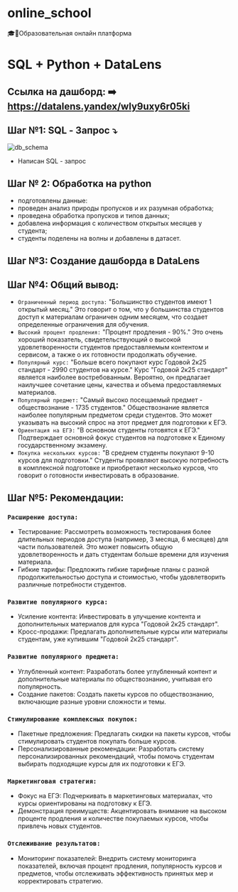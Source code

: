 # online_school
:mortar_board::school:Образовательная онлайн платформа
# SQL + Python + DataLens
## Ссылка на дашборд: :arrow_right: <https://datalens.yandex/wly9uxy6r05ki>
## Шаг №1: SQL - Запрос :arrow_heading_down:
![db_schema](https://github.com/user-attachments/assets/842e2773-8d20-4f03-a033-3821d1ba93a4)
- Написан SQL - запрос
## Шаг № 2: Обработка на python
- подготовлены данные:
- проведен анализ природы пропусков и их разумная обработка;
- проведена обработка пропусков и типов данных;
- добавлена информация с количеством открытых месяцев у студента;
- студенты поделены на волны и добавлены в датасет.
## Шаг №3: Создание дашборда в DataLens
## Шаг №4: Общий вывод:
- `Ограниченный период доступа:` "Большинство студентов имеют 1 открытый месяц." Это говорит о том, что у большинства студентов доступ к материалам ограничен одним месяцем, что создает определенные ограничения для обучения.
- `Высокий процент продления:` "Процент продления - 90%." Это очень хороший показатель, свидетельствующий о высокой удовлетворенности студентов предоставляемым контентом и сервисом, а также о их готовности продолжать обучение.
- `Популярный курс:` "Больше всего покупают курс Годовой 2к25 стандарт - 2990 студентов на курсе." Курс "Годовой 2к25 стандарт" является наиболее востребованным. Вероятно, он предлагает наилучшее сочетание цены, качества и объема предоставляемых материалов.
- `Популярный предмет:` "Самый высоко посещаемый предмет - обществознание - 1735 студентов." Обществознание является наиболее популярным предметом среди студентов. Это может указывать на высокий спрос на этот предмет для подготовки к ЕГЭ.
- `Ориентация на ЕГЭ:` "В основном студенты готовятся к ЕГЭ." Подтверждает основной фокус студентов на подготовке к Единому государственному экзамену.
- `Покупка нескольких курсов:` "В среднем студенты покупают 9-10 курсов для подготовки." Студенты проявляют высокую потребность в комплексной подготовке и приобретают несколько курсов, что говорит о готовности инвестировать в образование.
## Шаг №5: Рекомендации:
### `Расширение доступа:` 
- Тестирование: Рассмотреть возможность тестирования более длительных периодов доступа (например, 3 месяца, 6 месяцев) для части пользователей. Это может повысить общую удовлетворенность и дать студентам больше времени для изучения материала.
- Гибкие тарифы: Предложить гибкие тарифные планы с разной продолжительностью доступа и стоимостью, чтобы удовлетворить различные потребности студентов.
### `Развитие популярного курса:`
- Усиление контента: Инвестировать в улучшение контента и дополнительных материалов для курса "Годовой 2к25 стандарт".
- Кросс-продажи: Предлагать дополнительные курсы или материалы студентам, уже купившим "Годовой 2к25 стандарт".
### `Развитие популярного предмета:`
- Углубленный контент: Разработать более углубленный контент и дополнительные материалы по обществознанию, учитывая его популярность.
- Создание пакетов: Создать пакеты курсов по обществознанию, включающие разные уровни сложности и темы.
### `Стимулирование комплексных покупок:`
- Пакетные предложения: Предлагать скидки на пакеты курсов, чтобы стимулировать студентов покупать больше курсов.
- Персонализированные рекомендации: Разработать систему персонализированных рекомендаций, чтобы помочь студентам выбирать подходящие курсы для их подготовки к ЕГЭ.
### `Маркетинговая стратегия:`
- Фокус на ЕГЭ: Подчеркивать в маркетинговых материалах, что курсы ориентированы на подготовку к ЕГЭ.
- Демонстрация преимуществ: Акцентировать внимание на высоком проценте продления и количестве покупаемых курсов, чтобы привлечь новых студентов.
### `Отслеживание результатов:`
- Мониторинг показателей: Внедрить систему мониторинга показателей, включая процент продления, популярность курсов и предметов, чтобы отслеживать эффективность принятых мер и корректировать стратегию.
